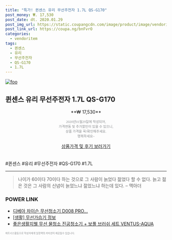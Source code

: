 ```yaml
--- 
title: "특가! 퀸센스 유리 무선주전자 1.7L QS-G170" 
post_money: ₩. 17,530 
post_date: dt. 2020.01.29 
post_img_url: https://static.coupangcdn.com/image/product/image/vendoritem/2016/03/14/3010132024/59128c71-b092-479e-8b10-4c68271fc784.jpg 
post_link_url: https://coupa.ng/bnFvrO 
categories: 
  - vendoritem 
tags: 
  - 퀸센스 
  - 유리 
  - 무선주전자 
  - QS-G170 
  - 1.7L 
--- 
```

[![foo](https://static.coupangcdn.com/image/product/image/vendoritem/2016/03/14/3010132024/59128c71-b092-479e-8b10-4c68271fc784.jpg)](https://coupa.ng/bnFvrO) 

## 퀸센스 유리 무선주전자 1.7L QS-G170 
<p style="text-align: center;">**₩ 17,530**</p> 
<p style="text-align: center;"><span style="color: #898c8f; font-family: Georgia,Times,serif; font-size: 0.75em;">2020년01월29일에 작성되어, <br>가격변동 및 추가할인이 있을 수 있으니,<br> 상품 가격을 꼭!확인해주세요.<br>행복하세요~</span> 
</p>	 
<div markdown="0" style="text-align: center;"><a href="https://coupa.ng/bnFvrO" class="btn btn--success">상품가격 및 후기 보러가기</a></div> 
<br><br> 
  #퀸센스 #유리 #무선주전자 #QS-G170 #1.7L 
<hr> 

> 나이가 60이다 70이다 하는 것으로 그 사람이 늙었다 젊었다 할 수 없다. 늙고 젊은 것은 그 사람의 신념이 늙었느냐 젊었느냐 하는데 있다. – 맥아더 


### POWER LINK

* <a href="https://blog.naver.com/an0733/221785720654" target="_blank">디베아 차이슨 무선청소기 D008 PRO...</a>
* <a href="https://blog.naver.com/fasyy4321/221762505396" target="_blank"> [생활] 무선가습기 정보 </a>
* <a href="https://blog.naver.com/sakai111/221785468826" target="_blank">좋은생활지웰 무선 물청소 진공청소기 + 보풀 브러쉬 세트 VENTUS-AQUA</a>

<span style="color: #898c8f; font-family: Georgia,Times,serif; font-size: 0.55em;">파트너스활동으로 작성자에게 일정액의 커미션이 제공될수 있습니다.</span> 

